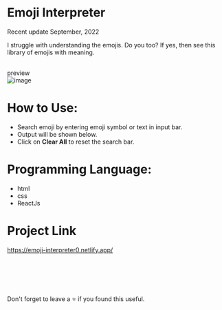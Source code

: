 
# Emoji Interpreter
Recent update September, 2022<br/>

I struggle with understanding the emojis. Do you too? If yes, then see this library of emojis with meaning.

<br/>preview<br/>
![image](https://user-images.githubusercontent.com/43793294/194758983-25dd7b07-8305-4ebb-9021-34484b5328c6.png)
<br/>

# How to Use:
 - Search emoji by entering emoji symbol or text in input bar.
 - Output will be shown below.
 - Click on **Clear All** to reset the search bar.
 
# Programming Language:

 - html
 - css 
 - ReactJs

# Project Link

https://emoji-interpreter0.netlify.app/

<br/>
<br/>
<br/>
<br/>

Don't forget to leave a ⭐ if you found this useful.
